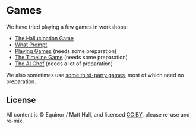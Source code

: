 # Games

We have tried playing a few games in workshops:

- [The Hallucination Game](./hallucinaton-game.md)
- [What Prompt](./what-prompt.md)
- [Playing Games](playing-games.md) (needs some preparation)
- [The Timeline Game](./timeline-game.md) (needs some preparation)
- [The AI Chef](ai-chef.md) (needs a lot of preparation)

We also sometimes use [some third-party games](./third-party-games.md), most of which need no preparation.


## License

All content is &copy; Equinor / Matt Hall, and licensed [CC BY](https://creativecommons.org/licenses/by/4.0/), please re-use and re-mix.
